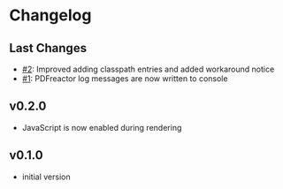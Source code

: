 # Changelog

## Last Changes

- [#2](https://github.com/aixigo/pdfreactor-loader/issues/2): Improved adding classpath entries and added workaround notice
- [#1](https://github.com/aixigo/pdfreactor-loader/issues/1): PDFreactor log messages are now written to console 


## v0.2.0

- JavaScript is now enabled during rendering


## v0.1.0

- initial version
